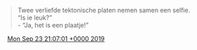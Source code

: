 > Twee verliefde tektonische platen nemen samen een selfie\.   
> “Is ie leuk?”  
> \- “Ja, het is een plaatje\!”

<img src="../../media/tweet.ico" width="12" /> [Mon Sep 23 21:07:01 +0000 2019](https://twitter.com/DromerDenker/status/1176241584280616967)